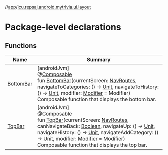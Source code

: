 //[app](../../index.md)/[icu.repsaj.android.mytrivia.ui.layout](index.md)

# Package-level declarations

## Functions

| Name                        | Summary                                                                                                                                                                                                                                                                                                                                                                                                                                                                                                                                                                                                                                                                                                                                                                                                                                             |
|-----------------------------|-----------------------------------------------------------------------------------------------------------------------------------------------------------------------------------------------------------------------------------------------------------------------------------------------------------------------------------------------------------------------------------------------------------------------------------------------------------------------------------------------------------------------------------------------------------------------------------------------------------------------------------------------------------------------------------------------------------------------------------------------------------------------------------------------------------------------------------------------------|
| [BottomBar](-bottom-bar.md) | [androidJvm]<br>@[Composable](https://developer.android.com/reference/kotlin/androidx/compose/runtime/Composable.html)<br>fun [BottomBar](-bottom-bar.md)(currentScreen: [NavRoutes](../icu.repsaj.android.mytrivia.ui.navigation/-nav-routes/index.md), navigateToCategories: () -&gt; [Unit](https://kotlinlang.org/api/latest/jvm/stdlib/kotlin/-unit/index.html), navigateToHistory: () -&gt; [Unit](https://kotlinlang.org/api/latest/jvm/stdlib/kotlin/-unit/index.html), modifier: [Modifier](https://developer.android.com/reference/kotlin/androidx/compose/ui/Modifier.html) = Modifier)<br>Composable function that displays the bottom bar.                                                                                                                                                                                             |
| [TopBar](-top-bar.md)       | [androidJvm]<br>@[Composable](https://developer.android.com/reference/kotlin/androidx/compose/runtime/Composable.html)<br>fun [TopBar](-top-bar.md)(currentScreen: [NavRoutes](../icu.repsaj.android.mytrivia.ui.navigation/-nav-routes/index.md), canNavigateBack: [Boolean](https://kotlinlang.org/api/latest/jvm/stdlib/kotlin/-boolean/index.html), navigateUp: () -&gt; [Unit](https://kotlinlang.org/api/latest/jvm/stdlib/kotlin/-unit/index.html), navigateHistory: () -&gt; [Unit](https://kotlinlang.org/api/latest/jvm/stdlib/kotlin/-unit/index.html), navigateAddCategory: () -&gt; [Unit](https://kotlinlang.org/api/latest/jvm/stdlib/kotlin/-unit/index.html), modifier: [Modifier](https://developer.android.com/reference/kotlin/androidx/compose/ui/Modifier.html) = Modifier)<br>Composable function that displays the top bar. |
